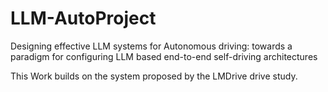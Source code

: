 # LLM-AutoProject
Designing effective LLM systems for Autonomous driving: towards a paradigm for configuring LLM based end-to-end self-driving architectures

This Work builds on the system proposed by the LMDrive drive study.
